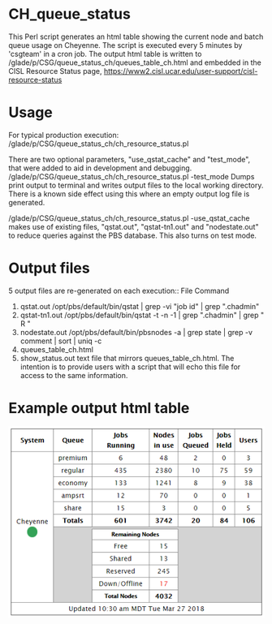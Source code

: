 # CH_queue_status
This Perl script  generates an html table showing the current node and batch queue usage on Cheyenne.
The script is executed every 5 minutes by 'csgteam' in a cron job.
The output html table is written to /glade/p/CSG/queue_status_ch/queues_table_ch.html and embedded
in the CISL Resource Status page, https://www2.cisl.ucar.edu/user-support/cisl-resource-status

# Usage
For typical production execution:
/glade/p/CSG/queue_status_ch/ch_resource_status.pl

There are two optional parameters, "use_qstat_cache" and "test_mode", that were added to aid in
development and debugging.
/glade/p/CSG/queue_status_ch/ch_resource_status.pl -test_mode
Dumps print output to terminal and writes output files to the local working directory. There is a
known side effect using this where an empty output log file is generated.

/glade/p/CSG/queue_status_ch/ch_resource_status.pl -use_qstat_cache
makes use of existing files, "qstat.out", "qstat-tn1.out" and "nodestate.out" to reduce queries
against the PBS database. This also turns on test mode.

# Output files
5 output files are re-generated on each execution::
   File                Command
1) qstat.out           /opt/pbs/default/bin/qstat | grep -vi "job id" | grep ".chadmin"
2) qstat-tn1.out       /opt/pbs/default/bin/qstat -t -n -1 | grep ".chadmin" | grep " R "
3) nodestate.out       /opt/pbs/default/bin/pbsnodes -a | grep state | grep -v comment | sort | uniq -c
4) queues_table_ch.html 
5) show_status.out     text file that mirrors queues_table_ch.html.  The intention is to provide users
                       with a script that will echo this file for access to the same information.

# Example output html table
![alt text](https://github.com/NCAR/CH_queue_status/blob/master/CH_resource_status_table.PNG "Example table")
